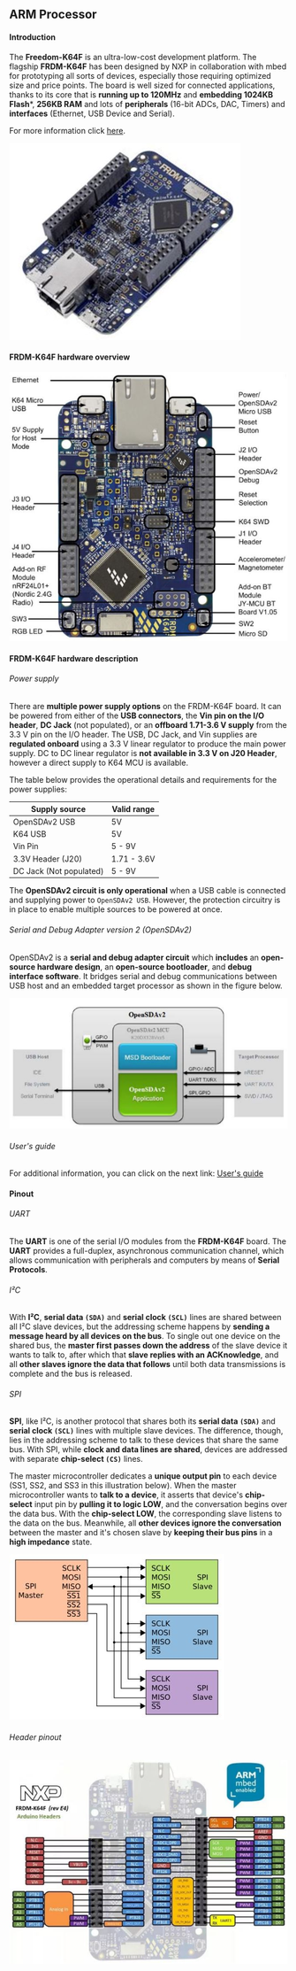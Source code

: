 ## ARM Processor

#### Introduction

The **Freedom-K64F** is an ultra-low-cost development platform. The flagship **FRDM-K64F** has been designed by NXP in collaboration with mbed for prototyping all sorts of devices, especially those requiring optimized size and price points. The board is well sized for connected applications, thanks to its core that is **running up to 120MHz** and **embedding 1024KB Flash***, **256KB RAM** and lots of **peripherals** (16-bit ADCs, DAC, Timers) and **interfaces** (Ethernet, USB Device and Serial).

For more information click [here](https://developer.mbed.org/platforms/FRDM-K64F/).

![](/assets/frdm.JPG)

#### FRDM-K64F hardware overview

![](/assets/overview.JPG)

#### FRDM-K64F hardware description

###### Power supply

There are **multiple power supply options** on the FRDM-K64F board. It can be powered from either of the **USB connectors**, the **Vin pin on the I/O header**, **DC Jack** (not populated), or an **offboard 1.71-3.6 V supply** from the 3.3 V pin on the I/O header. The USB, DC Jack, and Vin supplies are **regulated onboard** using a 3.3 V linear regulator to produce the main power supply. DC to DC linear regulator is **not available in 3.3 V on J20 Header**, however a direct supply to K64 MCU is available.

The table below provides the operational details and requirements for the power supplies:

|Supply source | Valid range |
|--------------|-------------|
|OpenSDAv2 USB|5V|
|K64 USB|5V|
|Vin Pin|5 - 9V|
|3.3V Header (J20)|1.71 - 3.6V|
|DC Jack (Not populated)|5 - 9V|

The **OpenSDAv2 circuit is only operational** when a USB cable is connected and supplying power to `OpenSDAv2 USB`. However, the protection circuitry is in place to enable multiple sources to be powered at once.

###### Serial and Debug Adapter version 2 (OpenSDAv2)

OpenSDAv2 is a **serial and debug adapter circuit** which **includes** an **open-source hardware design**, an **open-source bootloader**, and **debug interface software**. It bridges serial and debug communications between USB host and an embedded target processor as shown in the figure below.

![](/assets/OpenSDAv2.JPG)

###### User's guide

For additional information, you can click on the next link:
[User's guide](https://developer.mbed.org/media/uploads/GregC/frdm-k64f_ug_rev0.1.pdf) 

#### Pinout

###### UART

The **UART** is one of the serial I/O modules from the **FRDM-K64F** board. The **UART** provides a full-duplex, asynchronous communication channel, which allows communication with peripherals and computers by means of **Serial Protocols**.

###### I²C

With **I²C**, **serial data `(SDA)`** and **serial clock `(SCL)`** lines are shared between all I²C slave devices, but the addressing scheme happens by **sending a message heard by all devices on the bus**. To single out one device on the shared bus, the **master first passes down the address** of the slave device it wants to talk to, after which that **slave replies with an ACKnowledge**, and all **other slaves ignore the data that follows** until both data transmissions is complete and the bus is released.

###### SPI

**SPI**, like I²C, is another protocol that shares both its **serial data `(SDA)`** and **serial clock `(SCL)`** lines with multiple slave devices. The difference, though, lies in the addressing scheme to talk to these devices that share the same bus. With SPI, while **clock and data lines are shared**, devices are addressed with separate **chip-select `(CS)`** lines.

The master microcontroller dedicates a **unique output pin** to each device (SS1, SS2, and SS3 in this illustration below). When the master microcontroller wants to **talk to a device**, it asserts that device's **chip-select** input pin by **pulling it to logic LOW**, and the conversation begins over the data bus. With the **chip-select LOW**, the corresponding slave listens to the data on the bus. Meanwhile, all **other devices ignore the conversation** between the master and it's chosen slave by **keeping their bus pins** in a **high impedance** state.

![](/assets/SPI.JPG)

###### Header pinout

![](/assets/pinout.JPG)